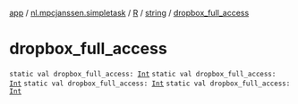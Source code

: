 [app](../../../index.md) / [nl.mpcjanssen.simpletask](../../index.md) / [R](../index.md) / [string](index.md) / [dropbox_full_access](.)

# dropbox_full_access

`static val dropbox_full_access: `[`Int`](https://kotlinlang.org/api/latest/jvm/stdlib/kotlin/-int/index.html)
`static val dropbox_full_access: `[`Int`](https://kotlinlang.org/api/latest/jvm/stdlib/kotlin/-int/index.html)
`static val dropbox_full_access: `[`Int`](https://kotlinlang.org/api/latest/jvm/stdlib/kotlin/-int/index.html)
`static val dropbox_full_access: `[`Int`](https://kotlinlang.org/api/latest/jvm/stdlib/kotlin/-int/index.html)